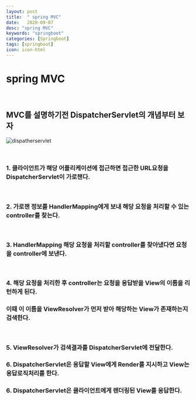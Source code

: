 ```yaml
---
layout: post
title:  " spring MVC"
date:   2020-09-07
desc: "spring MVC"
keywords: "springboot"
categories: [Springboot]
tags: [springboot]
icon: icon-html
---
```


spring MVC
====

<br/>

## MVC를 설명하기전 DispatcherServlet의 개념부터 보자

![dispatherservlet](https://user-images.githubusercontent.com/37110261/92370336-1a002800-f135-11ea-88e3-18a138749fd4.png)

<br/>

### 1. 클라이언트가 해당 어플리케이션에 접근하면 접근한 URL요청을 DispatcherServlet이 가로챈다.

<br/>

### 2. 가로챈 정보를 HandlerMapping에게 보내 해당 요청을 처리할 수 있는 controller를 찾는다.

<br/>

### 3. HandlerMapping 해당 요청을 처리할 controller를 찾아냈다면 요청을 controller에 보낸다.

<br/>

### 4. 해당 요청을 처리한 후 controller는 요청을 응답받을 View의 이름을 리턴하게 된다.
### 이때 이 이름을 ViewResolver가 먼저 받아 해당하는 View가 존재하는지 검색한다.

<br/>

### 5. ViewResolver가 검색결과를 DispatcherServlet에 전달한다.
### 6. DispatcherServlet은 응답할 View에게 Render를 지시하고 View는 응답로직처리를 한다.
### 6. DispatcherServlet은 클라이언트에게 렌더링된 View를 응답한다.


<br/>



